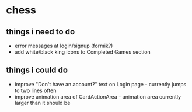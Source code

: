 # chess

## things i need to do
- error messages at login/signup (formik?)
- add white/black king icons to Completed Games section

## things i could do
- improve "Don't have an account?" text on Login page - currently jumps to two lines often
- improve animation area of CardActionArea - animation area currently larger than it should be